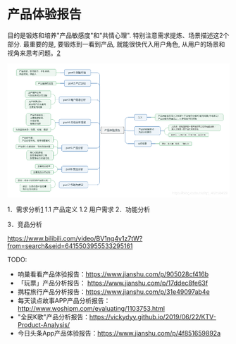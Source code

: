 # 产品体验报告

目的是锻炼和培养"产品敏感度"和"共情心理". 特别注意需求提炼、场景描述这2个部分. 最重要的是, 要锻炼到一看到产品, 就能很快代入用户角色, 从用户的场景和视角来思考问题。[2]

![产品体验报告基本结构[3]](../img/product_experience_mindmap.png)

1．需求分析[1]
1.1 产品定义
1.2 用户需求
2．功能分析

3．竞品分析

https://www.bilibili.com/video/BV1ng4y1z7tW?from=search&seid=6415503955533295161

TODO:

- 响巢看看产品体验报告：https://www.jianshu.com/p/905028cf416b
- 「玩票」产品分析报告： https://www.jianshu.com/p/17ddec8fe63f
- 携程旅行产品分析报告：https://www.jianshu.com/p/31e49097ab4e
- 每天读点故事APP产品分析报告：http://www.woshipm.com/evaluating/1103753.html
- "全民K歌"产品分析报告：https://vickydyy.github.io/2019/06/22/KTV-Product-Analysis/
- 今日头条App产品体验报告：https://www.jianshu.com/p/4f851659892a

[1]: https://www.jianshu.com/p/9fff898ce6bd
[2]: https://www.zhihu.com/people/woyaonuliya/postss
[3]: https://g.yuque.com/zhongguodianxinyanjiuyuan/bgso10/fqs7tp
[4]: https://vickydyy.github.io/2019/06/22/KTV-Product-Analysis/
